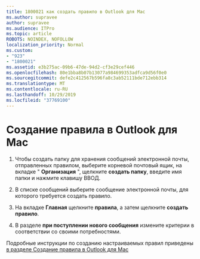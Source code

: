 ```yaml
---
title: 1800021 как создать правило в Outlook для Mac
ms.author: supravee
author: supravee
ms.audience: ITPro
ms.topic: article
ROBOTS: NOINDEX, NOFOLLOW
localization_priority: Normal
ms.custom:
- "923"
- "1800021"
ms.assetid: e3b275ac-09b6-47de-94d2-cf3e29cef446
ms.openlocfilehash: 80e1bba8b07b13077a984699353adfca9d56f0e0
ms.sourcegitcommit: defe2c412567b596fa8c3ab52111bde712ebb314
ms.translationtype: MT
ms.contentlocale: ru-RU
ms.lasthandoff: 10/29/2019
ms.locfileid: "37769100"
---
```

# <a name="how-to-create-a-rule-in-outlook-for-mac"></a>Создание правила в Outlook для Mac

1. Чтобы создать папку для хранения сообщений электронной почты, отправленных правилом, выберите корневой почтовый ящик, на вкладке " **Организация** ", щелкните **создать папку**, введите имя папки и нажмите клавишу ВВОД.

2. В списке сообщений выберите сообщение электронной почты, для которого требуется создать правило.

3. На вкладке **Главная** щелкните **правила**, а затем щелкните **создать правило**.

4. В разделе **при поступлении нового сообщения** измените критерии в соответствии со своими потребностями. 

Подробные инструкции по созданию настраиваемых правил приведены [в разделе Создание правила в Outlook для Mac](https://aka.ms/AA1uy0v)
  